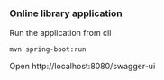  ### Online library application
 Run the application from cli
 ```
 mvn spring-boot:run
```
Open http://localhost:8080/swagger-ui

